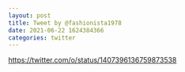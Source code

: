 ```yaml
--- 
layout: post 
title: Tweet by @fashionista1978 
date: 2021-06-22 1624384366 
categories: twitter 
--- 
```

https://twitter.com/o/status/1407396136759873538